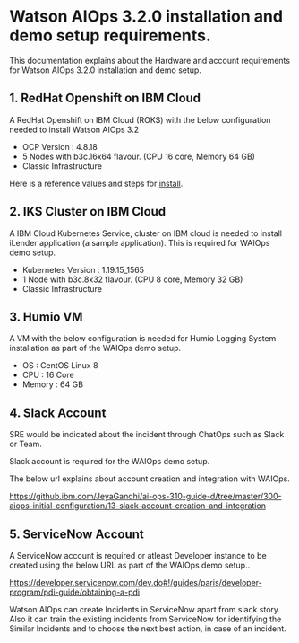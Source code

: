 # Watson AIOps 3.2.0 installation and demo setup requirements.

This documentation explains about the Hardware and account requirements for Watson AIOps 3.2.0 installation and demo setup.

## 1. RedHat Openshift on IBM Cloud

A RedHat Openshift on IBM Cloud (ROKS) with the below configuration needed to install Watson AIOps 3.2

 - OCP Version : 4.8.18
 - 5 Nodes with b3c.16x64 flavour. (CPU 16 core, Memory 64 GB)
 - Classic Infrastructure

 Here is a reference values and steps for [install](../50-install-roks).

## 2. IKS Cluster on IBM Cloud

A IBM Cloud Kubernetes Service, cluster on IBM cloud is needed to install iLender application (a sample application). This is required for WAIOps demo setup.

 - Kubernetes Version : 1.19.15_1565
 - 1 Node with b3c.8x32 flavour. (CPU 8 core, Memory 32 GB)
 - Classic Infrastructure

## 3. Humio VM

A VM with the below configuration is needed for Humio Logging System installation as part of the WAIOps demo setup.

 - OS : CentOS Linux 8
 - CPU : 16 Core
 - Memory : 64 GB

## 4. Slack Account

SRE would be indicated about the incident through ChatOps such as Slack or Team. 

Slack account is required for the WAIOps demo setup.

The below url explains about account creation and integration with WAIOps.

https://github.ibm.com/JeyaGandhi/ai-ops-310-guide-d/tree/master/300-aiops-initial-configuration/13-slack-account-creation-and-integration


## 5. ServiceNow Account

A ServiceNow account is required or atleast Developer instance to be created using the below URL as part of the WAIOps demo setup..

https://developer.servicenow.com/dev.do#!/guides/paris/developer-program/pdi-guide/obtaining-a-pdi

Watson AIOps can create Incidents in ServiceNow apart from slack story. Also it can train the existing incidents from ServiceNow for identifying the Similar Incidents and to choose the next best action, in case of an incident.
